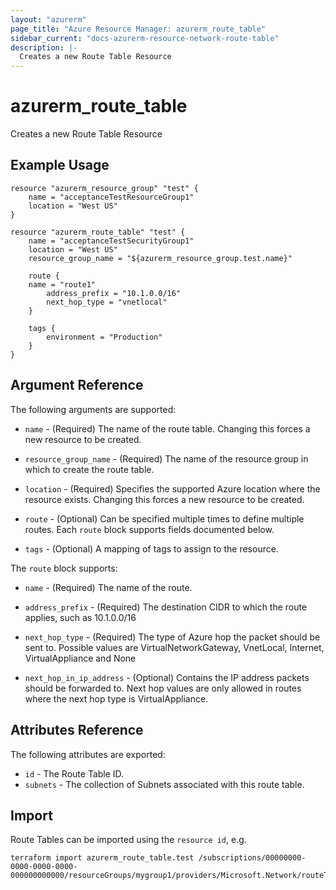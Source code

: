 ```yaml
---
layout: "azurerm"
page_title: "Azure Resource Manager: azurerm_route_table"
sidebar_current: "docs-azurerm-resource-network-route-table"
description: |-
  Creates a new Route Table Resource
---
```


# azurerm\_route\_table

Creates a new Route Table Resource

## Example Usage

```
resource "azurerm_resource_group" "test" {
    name = "acceptanceTestResourceGroup1"
    location = "West US"
}

resource "azurerm_route_table" "test" {
    name = "acceptanceTestSecurityGroup1"
    location = "West US"
    resource_group_name = "${azurerm_resource_group.test.name}"

    route {
	name = "route1"
        address_prefix = "10.1.0.0/16"
        next_hop_type = "vnetlocal"
    }

    tags {
        environment = "Production"
    }
}
```

## Argument Reference

The following arguments are supported:

* `name` - (Required) The name of the route table. Changing this forces a
    new resource to be created.

* `resource_group_name` - (Required) The name of the resource group in which to
    create the route table.

* `location` - (Required) Specifies the supported Azure location where the resource exists. Changing this forces a new resource to be created.

* `route` - (Optional) Can be specified multiple times to define multiple
                                   routes. Each `route` block supports fields documented below.

* `tags` - (Optional) A mapping of tags to assign to the resource.

The `route` block supports:

* `name` - (Required) The name of the route.

* `address_prefix` - (Required) The destination CIDR to which the route applies, such as 10.1.0.0/16

* `next_hop_type` - (Required) The type of Azure hop the packet should be sent to.
                               Possible values are VirtualNetworkGateway, VnetLocal, Internet, VirtualAppliance and None

* `next_hop_in_ip_address` - (Optional) Contains the IP address packets should be forwarded to. Next hop values are only allowed in routes where the next hop type is VirtualAppliance.

## Attributes Reference

The following attributes are exported:

* `id` - The Route Table ID.
* `subnets` - The collection of Subnets associated with this route table.

## Import


Route Tables can be imported using the `resource id`, e.g.
```
terraform import azurerm_route_table.test /subscriptions/00000000-0000-0000-0000-000000000000/resourceGroups/mygroup1/providers/Microsoft.Network/routeTables/mytable1
```